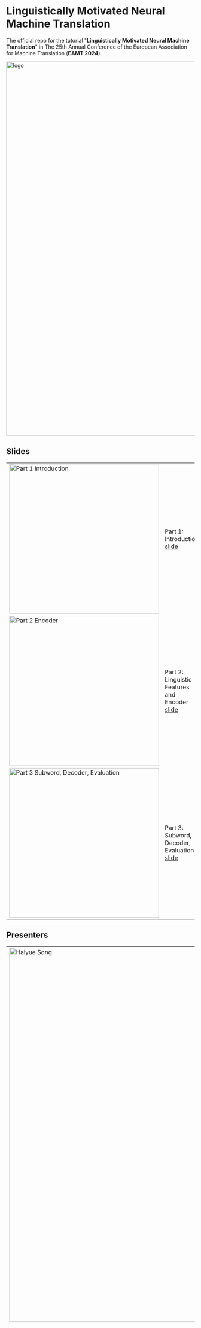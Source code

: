 # Linguistically Motivated Neural Machine Translation
The official repo for the tutorial "**Linguistically Motivated Neural Machine Translation**" in The 25th Annual Conference of the European Association for Machine Translation (**EAMT 2024**).

<img src="fig/logo.png" alt="logo" width="1000">

## Slides 
| | |
|-|-|
| <img src="fig/0_1_intro.png" alt="Part 1 Introduction" width="400"> | Part 1: Introduction [slide](slide/part_1_intro.pdf) |
| <img src="fig/0_2_encoder.png" alt="Part 2 Encoder" width="400"> | Part 2: Linguistic Features and Encoder [slide](slide/part_2_encoder.pdf) |
| <img src="fig/0_3_subword.png" alt="Part 3 Subword, Decoder, Evaluation" width="400"> | Part 3: Subword, Decoder, Evaluation [slide](slide/part_3_subword.pdf) |


## Presenters
| | |
|-|-|
| <img src="fig/song.png" alt="Haiyue Song" width="1000"> | <a href="https://shyyhs.github.io/" style="color:#D42D50; text-decoration: underline;">**Haiyue Song**</a> is a technical researcher at the Advanced Translation Technology Laboratory, National Institute of Information and Communications Technology (NICT), Japan. He obtained his Ph.D. at Kyoto University. His research interests include machine translation, large language models, subword segmentation, and decoding algorithms. He has MT and LLMs related publications in TALLIP, AACL, LREC, ACL, and EMNLP. |
| ![Hour Kaing](fig/hour.jpg) | <a href="https://scholar.google.com/citations?user=zJ0wGWoAAAAJ&hl=en" style="color:#D42D50; text-decoration: underline;">**Hour Kaing**</a> is a researcher at the Advanced Translation Technology Laboratory, National Institute of Information and Communications Technology (NICT), Japan. He received his B.S. from Institute of Technology of Cambodia, Cambodia, his M.Sc from University of Grenoble 1, France, and his Ph.D. from NARA Institute of Science and Technology, Japan. He is interested in linguistic analysis, low-resource machine translation, language modeling, and speech processing. He has publications in TALLIP, EACL, PACLIC, LREC, and IWSLT. |
| ![Raj Dabre](fig/raj.jpg) | <a href="https://prajdabre.github.io/" style="color:#D42D50; text-decoration: underline;">**Raj Dabre**</a> is a senior researcher at the Advanced Translation Technology Laboratory, National Institute of Information and Communications Technology (NICT), Japan and an Adjunct Faculty at IIT Madras, India. He received his Ph.D. from Kyoto University and Masters from IIT Bombay. His primary interests are in low-resource NLP, language modeling and efficiency. He has published in ACL, EMNLP, NAACL, TMLR, AAAI, AACL, IJCNLP and CSUR. |

## Programme
#### **Date**: June 27, 2024 (Thursday), 9:00 AM - 12:30 PM


<table style="width:100%">
  <tr>
    <th style="text-align:left; width:20%"><strong style="font-size: 1.2em;">Time</strong></th>
    <th style="text-align:left; width:80%"></th>
  </tr>
  <tr>
    <td style="text-align:left"><strong style="font-size: 1.2em;">9:00-9:20</strong></td>
    <td style="text-align:left">Introduction</td>
  </tr>
  <tr>
    <td style="text-align:left"><strong style="font-size: 1.2em;">9:20-10:20</strong></td>
    <td style="text-align:left">Augmenting NMT Architectures with Linguistic Features</td>
  </tr>
  <tr>
    <td style="text-align:left"><strong style="font-size: 1.2em;">10:20-10:50</strong></td>
    <td style="text-align:left; color: orange; font-size: 1.5em; text-decoration: underline;">Coffee break</td>
  </tr>
  <tr>
    <td style="text-align:left"><strong style="font-size: 1.2em;">10:50-11:20</strong></td>
    <td style="text-align:left">Linguistically Motivated Tokenization and Transfer Learning</td>
  </tr>
  <tr>
    <td style="text-align:left"><strong style="font-size: 1.2em;">11:20-11:40</strong></td>
    <td style="text-align:left">Linguistically Aware Decoding</td>
  </tr>
  <tr>
    <td style="text-align:left"><strong style="font-size: 1.2em;">11:40-12:00</strong></td>
    <td style="text-align:left">Linguistically Motivated Evaluation</td>
  </tr>
  <tr>
    <td style="text-align:left"><strong style="font-size: 1.2em;">12:00-12:15</strong></td>
    <td style="text-align:left">Conclusions</td>
  </tr>
  <tr>
    <td style="text-align:left"><strong style="font-size: 1.2em;">12:15-12:30</strong></td>
    <td style="text-align:left">QA</td>
  </tr>
</table>



## Introduction
The tutorial focuses on incorporating linguistics into different stages of the neural machine translation (NMT) pipeline, from pre-processing to model training to evaluation.

## Tutorial Overview

### Relevance to the MT Community

For machine translation (MT) tasks, purely data-driven approaches have been dominant in recent years, and language knowledge-related approaches are often neglected. This tutorial aims to highlight the importance of linguistic knowledge, especially for low-resource languages where training data is limited.

### Outline

1. **Introduction to Neural Machine Translation**
2. **Linguistically Motivated Tokenization and Transfer Learning**
3. **Augmenting NMT Architectures with Linguistic Features**
4. **Linguistically Aware Decoding**
5. **Linguistically Motivated Evaluation**
6. **Limitations and Future Directions**
7. **Summary and Conclusion**
8. **Discussion and Q/A**

### 📖 Reading List

#### 1. Introduction to Neural Machine Translation
1. [Neural Machine Translation: Basics, Practical Aspects and Recent Trends](https://aclanthology.org/I17-5004.pdf) - Dabre et al., 2017
2. [Attention is All you Need](https://proceedings.neurips.cc/paper_files/paper/2017/file/3f5ee243547dee91fbd053c1c4a845aa-Paper.pdf) - Vaswani et al., 2017
3. [Neural Machine Translation by Jointly Learning to Align and Translate](http://arxiv.org/abs/1409.0473) - Bahdanau et al., 2016


#### 2. Linguistically Motivated Tokenization and Transfer Learning
1. [Juman++: A Morphological Analysis Toolkit for Scriptio Continua](https://aclanthology.org/D18-2010) - Tolmachev et al., 2018
2. [Dynamic Programming Encoding for Subword Segmentation in Neural Machine Translation](https://aclanthology.org/2020.acl-main.275) - He et al., 2020
3. [BERTSeg: BERT Based Unsupervised Subword Segmentation for Neural Machine Translation](https://aclanthology.org/2022.aacl-short.12) - Song et al., 2022
4. [MorphyNet: a Large Multilingual Database of Derivational and Inflectional Morphology](https://aclanthology.org/2021.sigmorphon-1.5) - Batsuren et al., 2021
5. [Linguistically Motivated Vocabulary Reduction for Neural Machine Translation from Turkish to English](https://arxiv.org/abs/1707.09879) - Ataman et al., 2017
6. [Linguistically Motivated Subwords for English-Tamil Translation: University of Groningen’s Submission to WMT-2020](https://aclanthology.org/2020.wmt-1.9) - Dhar et al., 2020
7. [Neural Machine Translation of Logographic Languages Using Sub-character Level Information](https://aclanthology.org/W18-6303.pdf)
8. [On Romanization for Model Transfer Between Scripts in Neural Machine Translation](https://aclanthology.org/2020.findings-emnlp.223) - Amrhein and Sennrich, 2020
9. [RomanSetu: Efficiently unlocking multilingual capabilities of Large Language Models models via Romanization](https://arxiv.org/abs/2401.14280) - Husain et al., 2024
10. [CharSpan: Utilizing Lexical Similarity to Enable Zero-Shot Machine Translation for Extremely Low-resource Languages](https://arxiv.org/abs/2305.05214) - Maurya et al., 2024
11. [SelectNoise: Unsupervised Noise Injection to Enable Zero-Shot Machine Translation for Extremely Low-resource Languages](https://aclanthology.org/2023.findings-emnlp.109) - Brahma et al., 2023
12. [Pre-training via Leveraging Assisting Languages for Neural Machine Translation](https://aclanthology.org/2020.acl-srw.37) - Song et al., 2020
13. [IndicTrans2: Towards High-Quality and Accessible Machine Translation Models for all 22 Scheduled Indian Languages](https://openreview.net/forum?id=vfT4YuzAYA) - Gala et al., 2023
14. [IndicBART: A Pre-trained Model for Natural Language Generation of Indic Languages](https://arxiv.org/abs/2109.02903) - Dabre et al., 2021

#### 3. Augmenting NMT Architectures with Linguistic Features
1. [Linguistic Input Features Improve Neural Machine Translation](https://aclanthology.org/W16-2209) - Sennrich and Haddow, 2016
2. [FeatureBART: Feature Based Sequence-to-Sequence Pre-Training for Low-Resource NMT](https://aclanthology.org/2022.coling-1.443) - Chakrabarty et al., 2022
3. [Improving Low-Resource NMT through Relevance Based Linguistic Features Incorporation](https://aclanthology.org/2020.coling-main.376) - Chakrabarty et al., 2020
4. [Low-Resource Multilingual Neural Translation Using Linguistic Feature Based Relevance Mechanisms](https://doi.org/10.1145/3442382) - Chakrabarty et al., 2023
5. [Exploiting Linguistic Resources for Neural Machine Translation Using Multi-task Learning](https://aclanthology.org/W17-4708) - Niehues and Cho, 2017
6. [Syntax-Enhanced Neural Machine Translation with Syntax-Aware Word Representations](https://aclanthology.org/N19-1118) - Zhang et al., 2019
7. [Dependency-to-Dependency Neural Machine Translation](https://doi.org/10.1109/TASLP.2018.2855968) - Wu et al., 2018
8. [Multi-Source Syntactic Neural Machine Translation](https://aclanthology.org/D18-1327) - Currey and Heafield, 2018
9. [Incorporating Source Syntax into Transformer-Based Neural Machine Translation](https://aclanthology.org/W19-5203) - Currey and Heafield, 2019
10. [Enhancing Machine Translation with Dependency-Aware Self-Attention](https://aclanthology.org/2020.acl-main.147) - Bugliarello and Okazaki, 2020
11. [Passing Parser Uncertainty to the Transformer: Labeled Dependency Distributions for Neural Machine Translation](https://aclanthology.org/2022.eamt-1.7) - Pu and Sima'an, 2022
12. [Modeling Source Syntax for Neural Machine Translation](https://aclanthology.org/P17-1064) - Li et al., 2017

#### 4. Linguistically Aware Decoding
1. [Tree-to-Sequence Attentional Neural Machine Translation](https://aclanthology.org/P16-1078) - Eriguchi et al., 2016
2. [Improved Neural Machine Translation with a Syntax-Aware Encoder and Decoder](https://aclanthology.org/P17-1177) - Chen et al., 2017
3. [Learning to Parse and Translate Improves Neural Machine Translation](https://aclanthology.org/P17-2012) - Eriguchi et al., 2017
4. [Sequence-to-Dependency Neural Machine Translation](https://aclanthology.org/P17-1065) - Wu et al., 2017
5. [A Tree-based Decoder for Neural Machine Translation](https://aclanthology.org/D18-1509) - Wang et al., 2018
6. [Towards String-To-Tree Neural Machine Translation](https://aclanthology.org/P17-2021) - Aharoni and Goldberg, 2017
7. [Predicting Target Language CCG Supertags Improves Neural Machine Translation](https://aclanthology.org/W17-4708) - Nǎdejde et al., 2017
8. [Improving Neural Machine Translation with Soft Template Prediction](https://aclanthology.org/2020.acl-main.531) - Yang et al., 2020
9. [Explicit Syntactic Guidance for Neural Text Generation](https://aclanthology.org/2023.acl-long.788) - Li et al., 2023

#### 5. Linguistically Motivated Evaluation
1. [Linguistic Evaluation for the 2021 State-of-the-art Machine Translation Systems for German to English and English to German](https://aclanthology.org/2021.wmt-1.115) - Macketanz et al., 2021
2. [Linguistically Motivated Evaluation of Machine Translation Metrics Based on a Challenge Set](https://aclanthology.org/2022.wmt-1.45) - Avramidis and Macketanz, 2022
3. [Linguistically Motivated Evaluation of the 2023 State-of-the-art Machine Translation: Can ChatGPT Outperform NMT?](https://aclanthology.org/2023.wmt-1.23) - Manakhimova et al, 2023

## Authors

**Haiyue Song**, **Hour Kaing**, **Raj Dabre**  
National Institute of Information and Communications Technology (NICT)  
Hikaridai 3-5, Seika-cho, Soraku-gun, Kyoto, Japan  

**Emails:**  
- Haiyue Song: [haiyue.song@nict.go.jp](mailto:haiyue.song@nict.go.jp)  
- Hour Kaing: [hour_kaing@nict.go.jp](mailto:hour_kaing@nict.go.jp)  
- Raj Dabre: [raj.dabre@nict.go.jp](mailto:raj.dabre@nict.go.jp)

### Citation (bib)
```
@article{linguistic-mt24,
  title={Linguistically Motivated Neural Machine Translation},
  author={Song, Haiyue and Kaing, Hour and Dabre, Raj},
  booktitle={The 25th Annual Conference of the European Association for Machine Translation (EAMT 2024)},
  year={2024}
}
